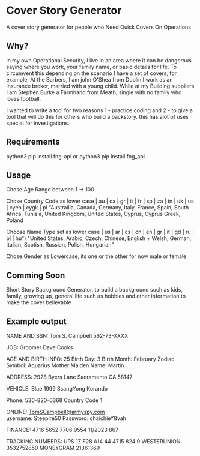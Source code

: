 # Cover Story Generator
A cover story generator for people who Need Quick Covers On Operations


## Why? 
in my own Operational Security, I live in an area where it can be dangerous saying where you work, your family name, or basic details for life. To circumvent this depending on the scenario I have a set of covers, for example, At the Barbers, I am john O'Shea from Dublin I work as an insurance broker, married with a young child. While at my Building suppliers I am Stephen Burke a Farmhand from Meath, single with no family who loves football. 

I wanted to write a tool for two reasons 1 - practice coding and 2 - to give a tool that will do this for others who build a backstory. this has alot of uses special for investigations. 


## Requirements
python3 pip install fng-api
or
python3 pip install fng_api


## Usage
Chose Age Range between 1 -> 100

Chose Country Code as lower case | au | ca | gr | it | fr | sp | za | tn | uk | us | cyen | cygk | pl
"Austrailia, Canada, Germany, Italy, France, Spain, South Africa, Tunisia, United Kingdom, United States, Cyprus, Cyprus Greek, Poland

Choose Name Type set as lower case | us | ar | cs | ch | en | gr | it | gd | ru | pl | hu")
"United States, Arabic, Czech, Chinese, English + Welsh, German, Italian, Scotish, Russian, Polish, Hungarian"

Chose Gender as Lowercase, its one or the other for now
male or female


## Comming Soon
Short Story Background Generator, to build a background such as kids, family, growing up, general life such as hobbies and other information to make the cover believable

## Example output

NAME AND SSN:
Tom S. Campbell
562-73-XXXX

JOB:
Groomer
Dave Cooks

AGE AND BIRTH INFO:
25
Birth Day:
3
Birth Month:
February
Zodiac Symbol:
Aquarius
Mother Maiden Name:
Martin

ADDRESS:
2928 Byers Lane
Sacramento
CA
58147

VEHICLE:
Blue
1999 SsangYong Korando

Phone:
530-820-0368
Country Code
1

ONLINE:
TomSCampbell@armyspy.com            
username:
Steepire50
Password:
chaichieY8vah

FINANCE:
4716 5652 7706 9554
11/2023
867

TRACKING NUMBERS:
UPS
1Z F28 A14 44 4715 824 9
WESTERUNION
3532752850
MONEYGRAM
21361369
